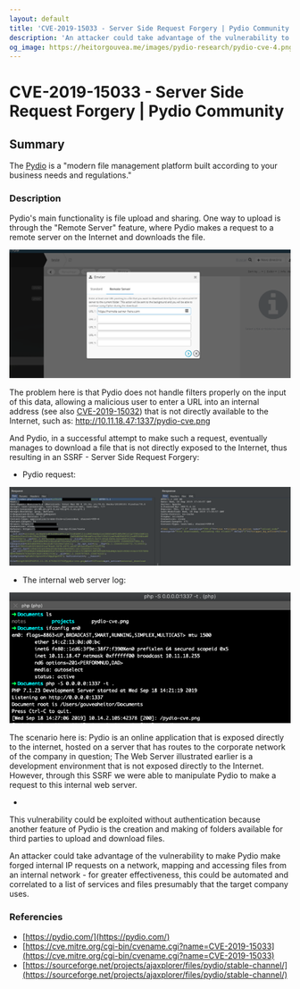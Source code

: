 ```yaml
---
layout: default
title: 'CVE-2019-15033 - Server Side Request Forgery | Pydio Community' 
description: 'An attacker could take advantage of the vulnerability to make Pydio make forged internal IP requests on a network'
og_image: https://heitorgouvea.me/images/pydio-research/pydio-cve-4.png
---
```


# CVE-2019-15033 - Server Side Request Forgery | Pydio Community

## Summary

The [Pydio](https://pydio.com/) is a "modern file management platform built according to your business needs and regulations." 


### Description

Pydio's main functionality is file upload and sharing. One way to upload is through the "Remote Server" feature, where Pydio makes a request to a remote server on the Internet and downloads the file.

![Image](/images/pydio-research/pydio-cve-1.png)

The problem here is that Pydio does not handle filters properly on the input of this data, allowing a malicious user to enter a URL into an internal address (see also [CVE-2019-15032](/2019/09/17/CVE-2019-15032)) that is not directly available to the Internet, such as: http://10.11.18.47:1337/pydio-cve.png

And Pydio, in a successful attempt to make such a request, eventually manages to download a file that is not directly exposed to the Internet, thus resulting in an SSRF - Server Side Request Forgery:

- Pydio request:

![Image](/images/pydio-research/pydio-cve-4.png)

- The internal web server log:

![Image](/images/pydio-research/pydio-cve-5.png)

The scenario here is: Pydio is an online application that is exposed directly to the internet, hosted on a server that has routes to the corporate network of the company in question; The Web Server illustrated earlier is a development environment that is not exposed directly to the Internet. However, through this SSRF we were able to manipulate Pydio to make a request to this internal web server.

-

This vulnerability could be exploited without authentication because another feature of Pydio is the creation and making of folders available for third parties to upload and download files.

An attacker could take advantage of the vulnerability to make Pydio make forged internal IP requests on a network, mapping and accessing files from an internal network - for greater effectiveness, this could be automated and correlated to a list of services and files presumably that the target company uses.

### Referencies

- [https://pydio.com/](https://pydio.com/)
- [https://cve.mitre.org/cgi-bin/cvename.cgi?name=CVE-2019-15033](https://cve.mitre.org/cgi-bin/cvename.cgi?name=CVE-2019-15033)
- [https://sourceforge.net/projects/ajaxplorer/files/pydio/stable-channel/](https://sourceforge.net/projects/ajaxplorer/files/pydio/stable-channel/)
